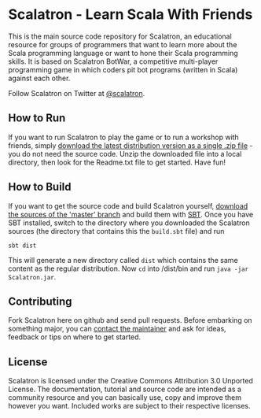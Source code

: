 Scalatron - Learn Scala With Friends
=========

This is the main source code repository for Scalatron, an educational resource for groups of programmers that
want to learn more about the Scala programming language or want to hone their Scala programming skills. It
is based on Scalatron BotWar, a competitive multi-player programming game in which coders pit bot programs
(written in Scala) against each other.

Follow Scalatron on Twitter at [@scalatron](http://twitter.com/scalatron).


## How to Run

If you want to run Scalatron to play the game or to run a workshop with friends, simply [download the latest distribution version as a single .zip file](http://scalatron.wordpress.com/) - you do not need the source code. Unzip the downloaded file into a local directory, then look for the Readme.txt file to get started. Have fun!


## How to Build

If you want to get the source code and build Scalatron yourself, [download the sources of the 'master' branch](http://github.com/scalatron/scalatron/zipball/master) and build them with [SBT](http://github.com/harrah/xsbt). Once you have SBT installed, switch to the directory where you downloaded the Scalatron sources (the directory that contains this the `build.sbt` file) and run

    sbt dist

This will generate a new directory called `dist` which contains the same content as the regular distribution. Now `cd` into /dist/bin and run `java -jar Scalatron.jar`. 


## Contributing

Fork Scalatron here on github and send pull requests. Before embarking on something major, you can [contact the maintainer](mailto:scalatron@hotmail.com) and ask for ideas, feedback or tips on where to get started.  


## License

Scalatron is licensed under the Creative Commons Attribution 3.0 Unported License. The documentation, tutorial and source code are intended as a community resource and you can basically use, copy and improve them however you want. Included works are subject to their respective licenses. 

